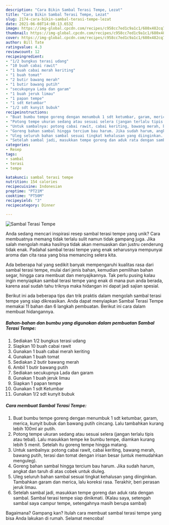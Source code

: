 ```yaml
---
description: "Cara Bikin Sambal Terasi Tempe, Lezat"
title: "Cara Bikin Sambal Terasi Tempe, Lezat"
slug: 2174-cara-bikin-sambal-terasi-tempe-lezat
date: 2021-06-08T14:08:13.653Z
image: https://img-global.cpcdn.com/recipes/c958cc7ed1c9a1c1/680x482cq70/sambal-terasi-tempe-foto-resep-utama.jpg
thumbnail: https://img-global.cpcdn.com/recipes/c958cc7ed1c9a1c1/680x482cq70/sambal-terasi-tempe-foto-resep-utama.jpg
cover: https://img-global.cpcdn.com/recipes/c958cc7ed1c9a1c1/680x482cq70/sambal-terasi-tempe-foto-resep-utama.jpg
author: Bill Tate
ratingvalue: 4.3
reviewcount: 12
recipeingredient:
- "1/2 bungkus terasi udang"
- "10 buah cabai rawit"
- "1 buah cabai merah keriting"
- "1 buah tomat"
- "2 butir bawang merah"
- "1 butir bawang putih"
- "secukupnya Lada dan garam"
- "1 buah jeruk limau"
- "1 papan tempe"
- "1 sdt Ketumbar"
- "1/2 sdt kunyit bubuk"
recipeinstructions:
- "Buat bumbu tempe goreng dengan menumbuk 1 sdt ketumbar, garam, merica, kunyit bubuk dan bawang putih cincang. Lalu tambahkan kurang lebih 100ml air putih."
- "Potong tempe ukuran sedang atau sesuai selera (jangan terlalu tipis atau tebal). Lalu masukkan tempe ke bumbu tempe, diamkan kurang lebih 5 menit. Setelah itu goreng tempe hingga matang."
- "Untuk sambalnya: potong cabai rawit, cabai keriting, bawang merah, bawang putih, terasi dan tomat dengan irisan besar (untuk memudahkan menguleg)."
- "Goreng bahan sambal hingga tercium bau harum. Jika sudah harum, angkat dan taruh di atas cobek untuk diuleg."
- "Uleg seluruh bahan sambal sesuai tingkat kehalusan yang diinginkan. Tambahkan garam dan merica, lalu koreksi rasa. Terakhir, beri perasan jeruk limau."
- "Setelah sambal jadi, masukkan tempe goreng dan aduk rata dengan sambal. Sambal terasi tempe siap dinikmati. (Kalau saya, setengah sambal saya campur tempe, setengahnya masih berupa sambal)"
categories:
- Resep
tags:
- sambal
- terasi
- tempe

katakunci: sambal terasi tempe 
nutrition: 154 calories
recipecuisine: Indonesian
preptime: "PT21M"
cooktime: "PT50M"
recipeyield: "3"
recipecategory: Dinner

---
```



![Sambal Terasi Tempe](https://img-global.cpcdn.com/recipes/c958cc7ed1c9a1c1/680x482cq70/sambal-terasi-tempe-foto-resep-utama.jpg)

Anda sedang mencari inspirasi resep sambal terasi tempe yang unik? Cara membuatnya memang tidak terlalu sulit namun tidak gampang juga. Jika salah mengolah maka hasilnya tidak akan memuaskan dan justru cenderung tidak enak. Padahal sambal terasi tempe yang enak seharusnya mempunyai aroma dan cita rasa yang bisa memancing selera kita.

Ada beberapa hal yang sedikit banyak mempengaruhi kualitas rasa dari sambal terasi tempe, mulai dari jenis bahan, kemudian pemilihan bahan segar, hingga cara membuat dan menyajikannya. Tak perlu pusing kalau ingin menyiapkan sambal terasi tempe yang enak di mana pun anda berada, karena asal sudah tahu triknya maka hidangan ini dapat jadi sajian spesial.




Berikut ini ada beberapa tips dan trik praktis dalam mengolah sambal terasi tempe yang siap dikreasikan. Anda dapat menyiapkan Sambal Terasi Tempe memakai 11 bahan dan 6 langkah pembuatan. Berikut ini cara dalam membuat hidangannya.

<!--inarticleads1-->

##### Bahan-bahan dan bumbu yang digunakan dalam pembuatan Sambal Terasi Tempe:

1. Sediakan 1/2 bungkus terasi udang
1. Siapkan 10 buah cabai rawit
1. Gunakan 1 buah cabai merah keriting
1. Gunakan 1 buah tomat
1. Sediakan 2 butir bawang merah
1. Ambil 1 butir bawang putih
1. Sediakan secukupnya Lada dan garam
1. Gunakan 1 buah jeruk limau
1. Siapkan 1 papan tempe
1. Gunakan 1 sdt Ketumbar
1. Gunakan 1/2 sdt kunyit bubuk




<!--inarticleads2-->

##### Cara membuat Sambal Terasi Tempe:

1. Buat bumbu tempe goreng dengan menumbuk 1 sdt ketumbar, garam, merica, kunyit bubuk dan bawang putih cincang. Lalu tambahkan kurang lebih 100ml air putih.
1. Potong tempe ukuran sedang atau sesuai selera (jangan terlalu tipis atau tebal). Lalu masukkan tempe ke bumbu tempe, diamkan kurang lebih 5 menit. Setelah itu goreng tempe hingga matang.
1. Untuk sambalnya: potong cabai rawit, cabai keriting, bawang merah, bawang putih, terasi dan tomat dengan irisan besar (untuk memudahkan menguleg).
1. Goreng bahan sambal hingga tercium bau harum. Jika sudah harum, angkat dan taruh di atas cobek untuk diuleg.
1. Uleg seluruh bahan sambal sesuai tingkat kehalusan yang diinginkan. Tambahkan garam dan merica, lalu koreksi rasa. Terakhir, beri perasan jeruk limau.
1. Setelah sambal jadi, masukkan tempe goreng dan aduk rata dengan sambal. Sambal terasi tempe siap dinikmati. (Kalau saya, setengah sambal saya campur tempe, setengahnya masih berupa sambal)




Bagaimana? Gampang kan? Itulah cara membuat sambal terasi tempe yang bisa Anda lakukan di rumah. Selamat mencoba!
